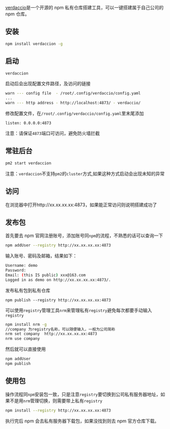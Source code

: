 [verdaccio](https://github.com/verdaccio/verdaccio)是一个开源的 npm 私有仓库搭建工具，可以一键搭建属于自己公司的 npm 仓库。

## 安装

```bash
npm install verdaccion -g
```

## 启动

```bash
verdaccion
```

启动后会出现配置文件路径，及访问的链接

```bash
warn --- config file  - /root/.config/verdaccio/config.yaml
...
warn --- http address - http://localhost:4873/ - verdaccio/
```

修改配置文件，在`/root/.config/verdaccio/config.yaml`里末尾添加

```
listen: 0.0.0.0:4873
```

注意：请保证`4873`端口可访问，避免防火墙拦截

## 常驻后台

```bash
pm2 start verdaccion
```

注意：`verdaccion`不支持`pm2`的`cluster`方式,如果这种方式启动会出现未知的异常

## 访问

在浏览器中打开http://xx.xx.xx.xx:4873，如果能正常访问则说明搭建成功了

## 发布包

首先要去 npm 官网注册账号，添加账号同`npm`的流程，不熟悉的话可以查询一下

```bash
npm addUser --registry http://xx.xx.xx.xx:4873
```

输入账号、密码及邮箱，结果如下：

```bash
Username: demo
Password:
Email: (this IS public) xxx@163.com
Logged in as demo on http://xx.xx.xx.xx:4873/.
```

发布私有包到私有仓库

```
npm publish --registry http://xx.xx.xx.xx:4873
```

可以使用`registry`管理工具`nrm`来管理私有`registry`避免每次都要手动输入`registry`

```bash
npm install nrm -g
//company 为registry名称，可以随便输入，一般为公司简称
nrm set company  http://xx.xx.xx.xx:4873
nrm use company
```

然后就可以直接使用

```bash
npm addUser
npm publish
```

## 使用包

操作流程同`npm`安装包一致，只是注意`registry`要切换到公司私有服务器地址，如果不是用`nrm`管理切换，则需要带上私有`registry`

```bash
npm install --registry http://xx.xx.xx.xx:4873
```

执行完后 npm 会去私有服务器下载包，如果没找到则去 npm 官方仓库下载。
